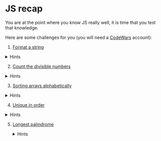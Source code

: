 # JS recap

You are at the point where you know JS really well, it is time that you test that knowledge.

Here are some challenges for you (you will need a [CodeWars](https://www.codewars.com/) account): 

1. [Format a string](https://www.codewars.com/kata/format-a-string-of-names-like-bart-lisa-and-maggie/javascript)

  <details>
  <summary>Hints</summary>
  <ul>
  <li>Read about <a href="https://developer.mozilla.org/en-US/docs/Web/JavaScript/Reference/Global_Objects/Object/keys" traget="_blank">Object.keys()</a></li>
  <li>Read about <a href="" traget="_blank">array.map()</a>
   to understand how you can manipulate the array and get the result</li>
   <li>Think about edge cases e.g. the array is empty</li>
   </ul>
  </details>

2. [Count the divisible numbers](https://www.codewars.com/kata/55a5c82cd8e9baa49000004c)

  <details>
  <summary>Hints</summary>
  <ul>
  <li> Think about the range you need to build</li>
  <li>Range = loop</li>
  </ul>
  </details>

3. [Sorting arrays alphabetically](https://www.codewars.com/kata/51f41fe7e8f176e70d0002b9)

  <details>
  <summary>Hints</summary>
  <ul>
  <li> Read about the <a href="https://developer.mozilla.org/en-US/docs/Web/JavaScript/Reference/Global_Objects/Array/sort" traget="_blank">array.sort()</a> method</li>
  <li>Consider the best way to sort such an array</li>
  <li>What happens when you have both upper and lower case in the same array?</li>
  </ul>
  </details>

4. [Unique in order](https://www.codewars.com/kata/unique-in-order/javascript)

  <details>
  <summary>Hints</summary>
  <ul>
  <li>Read about <a href="https://developer.mozilla.org/en-US/docs/Web/JavaScript/Reference/Global_Objects/Array/push" traget="_blank">array.push()</a> method </li>
  </ul>
  </details>

5. [Longest palindrome](https://www.codewars.com/kata/5a0178f66f793bc5b0001728)
    
    <details>
    <summary>Hints</summary>
    <ul>
    <li> think about how you can count the instances of every character in a string using a list of characters "abcdefghijklmnopqrstuvwxyz0123456789"</li>
    </ul>
    </details>
  
